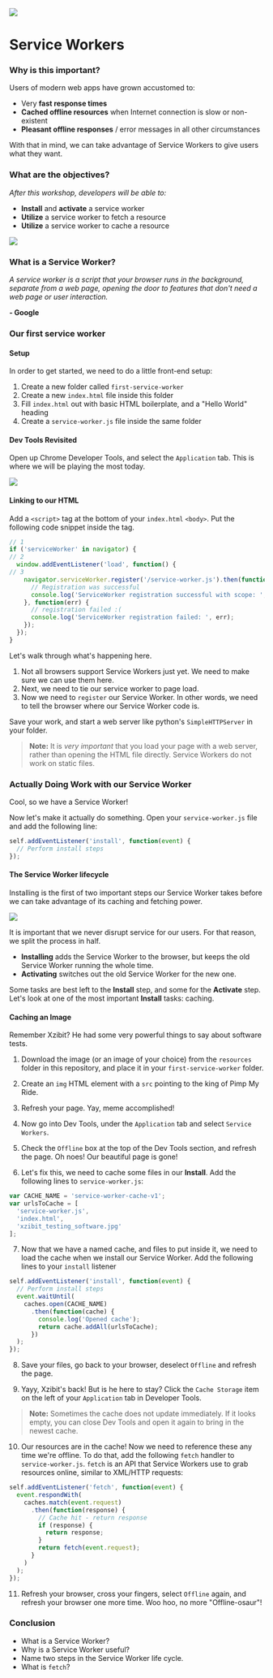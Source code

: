 ![](https://ga-dash.s3.amazonaws.com/production/assets/logo-9f88ae6c9c3871690e33280fcf557f33.png)

<!--WDI4 11:34 -->

# Service Workers

### Why is this important?

Users of modern web apps have grown accustomed to:

- Very **fast response times**
- **Cached offline resources** when Internet connection is slow or non-existent
- **Pleasant offline responses** / error messages in all other circumstances

With that in mind, we can take advantage of Service Workers to give users what they want.

### What are the objectives?
*After this workshop, developers will be able to:*

- **Install** and **activate** a service worker
- **Utilize** a service worker to fetch a resource
- **Utilize** a service worker to cache a resource

![](resources/noService.png)

### What is a Service Worker?

*A service worker is a script that your browser runs in the background, separate from a web page, opening the door to features that don't need a web page or user interaction.* 

**- Google**

### Our first service worker

#### Setup

In order to get started, we need to do a little front-end setup:

1. Create a new folder called `first-service-worker`
2. Create a new `index.html` file inside this folder
3. Fill `index.html` out with basic HTML boilerplate, and a "Hello World" heading
4. Create a `service-worker.js` file inside the same folder

<!--WDI4 11:37 turning over to devs -->
<!--WDI4 coming back 11:42 -->

#### Dev Tools Revisited

Open up Chrome Developer Tools, and select the `Application` tab.  This is where we will be playing the most today.

![](resources/swDevTools.png)

#### Linking to our HTML

Add a `<script>` tag at the bottom of your `index.html` `<body>`.  Put the following code snippet inside the tag.

```js
// 1
if ('serviceWorker' in navigator) {
// 2
  window.addEventListener('load', function() {
// 3
    navigator.serviceWorker.register('/service-worker.js').then(function(registration) {
      // Registration was successful
      console.log('ServiceWorker registration successful with scope: ', registration.scope);
    }, function(err) {
      // registration failed :(
      console.log('ServiceWorker registration failed: ', err);
    });
  });
}
```

Let's walk through what's happening here.

1. Not all browsers support Service Workers just yet.  We need to make sure we can use them here.
2. Next, we need to tie our service worker to page load.
3. Now we need to `register` our Service Worker.  In other words, we need to tell the browser where our Service Worker code is.

Save your work, and start a web server like python's `SimpleHTTPServer` in your folder.

>**Note:** It is *very important* that you load your page with a web server, rather than opening the HTML file directly.  Service Workers do not work on static files.

<!--WDI4 11:53-->

### Actually Doing Work with our Service Worker

Cool, so we have a Service Worker!

Now let's make it actually do something.  Open your `service-worker.js` file and add the following line:

```js
self.addEventListener('install', function(event) {
  // Perform install steps
});
```

#### The Service Worker lifecycle

Installing is the first of two important steps our Service Worker takes before we can take advantage of its caching and fetching power.

![](resources/sw-lifecycle.png)

It is important that we never disrupt service for our users.  For that reason, we split the process in half.

- **Installing** adds the Service Worker to the browser, but keeps the old Service Worker running the whole time.
- **Activating** switches out the old Service Worker for the new one.

Some tasks are best left to the **Install** step, and some for the **Activate** step.  Let's look at one of the most important **Install** tasks: caching.

#### Caching an Image

Remember Xzibit? He had some very powerful things to say about software tests.

1. Download the image (or an image of your choice) from the `resources` folder in this repository, and place it in your `first-service-worker` folder.

2. Create an `img` HTML element with a `src` pointing to the king of Pimp My Ride.

3. Refresh your page.  Yay, meme accomplished!

4. Now go into Dev Tools, under the `Application` tab and select `Service Workers`.

5. Check the `Offline` box at the top of the Dev Tools section, and refresh the page.  Oh noes!  Our beautiful page is gone!

6. Let's fix this, we need to cache some files in our **Install**.  Add the following lines to `service-worker.js`:

```js
var CACHE_NAME = 'service-worker-cache-v1';
var urlsToCache = [
  'service-worker.js',
  'index.html',
  'xzibit_testing_software.jpg'
];
```

7. Now that we have a named cache, and files to put inside it, we need to load the cache when we install our Service Worker.  Add the following lines to your `install` listener

```js
self.addEventListener('install', function(event) {
  // Perform install steps
  event.waitUntil(
    caches.open(CACHE_NAME)
      .then(function(cache) {
        console.log('Opened cache');
        return cache.addAll(urlsToCache);
      })
  );
});
```

8. Save your files, go back to your browser, deselect `Offline` and refresh the page.

9. Yayy, Xzibit's back!  But is he here to stay?  Click the `Cache Storage` item on the left of your `Application` tab in Developer Tools.

>**Note:** Sometimes the cache does not update immediately.  If it looks empty, you can close Dev Tools and open it again to bring in the newest cache.

<!--12:05 WDI4 turning over to devs -->
<!--WDI4 coming back 12:12-->

10. Our resources are in the cache!  Now we need to reference these any time we're offline.  To do that, add the following `fetch` handler to `service-worker.js`.  `fetch` is an API that Service Workers use to grab resources online, similar to XML/HTTP requests:

```js
self.addEventListener('fetch', function(event) {
  event.respondWith(
    caches.match(event.request)
      .then(function(response) {
        // Cache hit - return response
        if (response) {
          return response;
        }
        return fetch(event.request);
      }
    )
  );
});
```

11. Refresh your browser, cross your fingers, select `Offline` again, and refresh your browser one more time.  Woo hoo, no more "Offline-osaur"!

<!--WDI4 12:16 turning over to devs -->
<!--WDI4 coming back 12:25 -->

### Conclusion

- What is a Service Worker?
- Why is a Service Worker useful?
- Name two steps in the Service Worker life cycle.
- What is `fetch`?

<!--WDI4 12:28 -->
